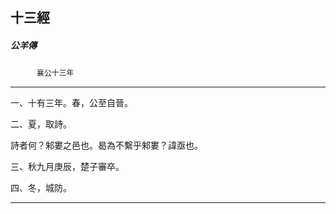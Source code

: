 

## 十三經

##### 公羊傳
　　　`襄公十三年`

* * *

一、十有三年。春，公至自晉。

二、夏，取詩。

詩者何？邾婁之邑也。曷為不繫乎邾婁？諱亟也。

三、秋九月庚辰，楚子審卒。

四、冬，城防。

* * *

